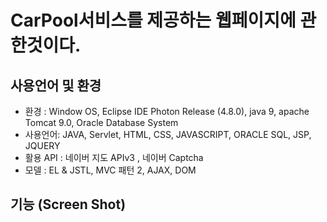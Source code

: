 # CarPool서비스를 제공하는 웹페이지에 관한것이다.</h>

## 사용언어 및 환경 
* 환경 : Window OS, Eclipse IDE Photon Release (4.8.0), java 9, apache Tomcat 9.0, Oracle Database System
* 사용언어: JAVA, Servlet, HTML, CSS, JAVASCRIPT, ORACLE SQL, JSP, JQUERY
* 활용 API : 네이버 지도 APIv3 , 네이버 Captcha
* 모델 : EL & JSTL, MVC 패턴 2, AJAX, DOM

## 기능 (Screen Shot)
